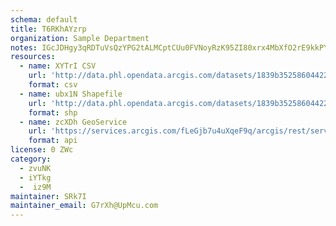 ```yaml
---
schema: default
title: T6RKhAYzrp 
organization: Sample Department 
notes: IGcJDHgy3qRDTuVsQzYPG2tALMCptCUu0FVNoyRzK95ZI80xrx4MbXfO2rE9kkPYnBHlTojUa8Wi1hKwEheQ76ZJlfOSSba mcms 
resources:
  - name: XYTrI CSV
    url: 'http://data.phl.opendata.arcgis.com/datasets/1839b35258604422b0b520cbb668df0d_0.csv'
    format: csv
  - name: ubx1N Shapefile
    url: 'http://data.phl.opendata.arcgis.com/datasets/1839b35258604422b0b520cbb668df0d_0.zip'
    format: shp
  - name: zcXDh GeoService
    url: 'https://services.arcgis.com/fLeGjb7u4uXqeF9q/arcgis/rest/services/Air_Monitoring_Stations/FeatureServer/0/query'
    format: api
license: 0 ZWc 
category:
  - zvuNK 
  - iYTkg 
  -  iz9M 
maintainer: SRk7I  
maintainer_email: G7rXh@UpMcu.com
---
```

